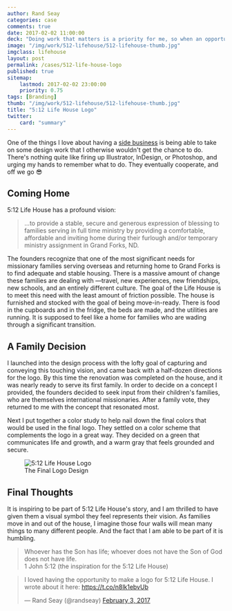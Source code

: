 ```yaml
---
author: Rand Seay
categories: case
comments: true
date: 2017-02-02 11:00:00
deck: "Doing work that matters is a priority for me, so when an opportunity arose for me to design a logo for a local ministry called 5:12 Life House, I was thrilled to be able to help. Their unique vision was a joy and challenge to convey, and I hope I did it justice."
image: "/img/work/512-lifehouse/512-lifehouse-thumb.jpg"
imgclass: lifehouse
layout: post
permalink: /cases/512-life-house-logo
published: true
sitemap:
    lastmod: 2017-02-02 23:00:00
    priority: 0.75
tags: [Branding]
thumb: "/img/work/512-lifehouse/512-lifehouse-thumb.jpg"
title: "5:12 Life House Logo"
twitter:
    card: "summary"
---
```


One of the things I love about having a [side business](http://skosh.io) is being able to take on some design work that I otherwise wouldn't get the chance to do. There's nothing quite like firing up Illustrator, InDesign, or Photoshop, and urging my hands to remember what to do.<!--more--> They eventually cooperate, and off we go :sunglasses:

## Coming Home

5:12 Life House has a profound vision:

> ...to provide a stable, secure and generous expression of blessing to families serving in full time ministry by providing a comfortable, affordable and inviting home during their furlough and/or temporary ministry assignment in Grand Forks, ND.

The founders recognize that one of the most significant needs for missionary families serving overseas and returning home to Grand Forks is to find adequate and stable housing. There is a massive amount of change these families are dealing with &mdash;travel, new experiences, new friendships, new schools, and an entirely different culture. The goal of the Life House is to meet this need with the least amount of friction possible. The house is furnished and stocked with the goal of being move-in-ready. There is food in the cupboards and in the fridge, the beds are made, and the utilities are running. It is supposed to feel like a home for families who are wading through a significant transition.

## A Family Decision

I launched into the design process with the lofty goal of capturing and conveying this touching vision, and came back with a half-dozen directions for the logo. By this time the renovation was completed on the house, and it was nearly ready to serve its first family. In order to decide on a concept I provided, the founders decided to seek input from their children's families, who are themselves international missionaries. After a family vote, they returned to me with the concept that resonated most.

Next I put together a color study to help nail down the final colors that would be used in the final logo. They settled on a color scheme that complements the logo in a great way. They decided on a green that communicates life and growth, and a warm gray that feels grounded and secure.

<figure class="image">
    <img class="drop-shadow" src="{{ '/img/work/512-lifehouse/512-lifehouse-rgb.png' | prepend: site.baseurl }}" alt="5:12 Life House Logo">
    <figcaption>The Final Logo Design</figcaption>
</figure>

## Final Thoughts

It is inspiring to be part of 5:12 Life House's story, and I am thrilled to have given them a visual symbol they feel represents their vision. As families move in and out of the house, I imagine those four walls will mean many things to many different people. And the fact that I am able to be part of it is humbling.

> Whoever has the Son has life; whoever does not have the Son of God does not have life.
> <br>1 John 5:12 (the inspiration for the 5:12 Life House)

<blockquote class="twitter-tweet" data-lang="en"><p lang="en" dir="ltr">I loved having the opportunity to make a logo for 5:12 Life House. I wrote about it here: <a href="https://t.co/n8lk1ebvUb">https://t.co/n8lk1ebvUb</a></p>&mdash; Rand Seay (@randseay) <a href="https://twitter.com/randseay/status/827401483943415812">February 3, 2017</a></blockquote>
<script async src="//platform.twitter.com/widgets.js" charset="utf-8"></script>
